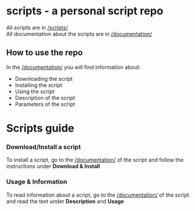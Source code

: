 scripts - a personal script repo
=

All scripts are in [/scripts/](/scripts)\
All documentation about the scripts are in [/documentation/](/documentation)

## How to use the repo

In the [/documentation/](/documentation) you will find information about:
* Downloading the script
* Installing the script
* Using the script
* Description of the script
* Parameters of the script

Scripts guide
=

### Download/Install a script

To install a script, go to the [/documentation/](/documentation) of the script and follow the instructions under **Download & Install**


### Usage & Information

To read information about a script, go to the [/documentation/](/documentation) of the script and read the text under **Description** and **Usage**


